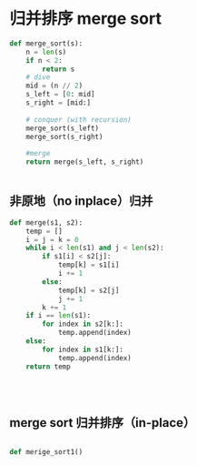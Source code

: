 # 归并排序 merge sort

```python
def merge_sort(s):
	n = len(s)
	if n < 2:
		return s
	# dive
	mid = (n // 2)
	s_left = [0: mid]
	s_right = [mid:]
	
	# conquer (with recursion)
	merge_sort(s_left)
	merge_sort(s_right)
	
	#merge
	return merge(s_left, s_right)
	
```

## 非原地（no inplace）归并
```python
def merge(s1, s2):
	temp = []
	i = j = k = 0
	while i < len(s1) and j < len(s2):
		if s1[i] < s2[j]:
			temp[k] = s1[i]
			i += 1
		else:
			temp[k] = s2[j]
			j += 1
		k += 1
	if i == len(s1):
		for index in s2[k:]:
			temp.append(index)
	else:
		for index in s1[k:]:
			temp.append(index)
	return temp
		
		
	
```
## merge sort 归并排序（in-place）
```python

def merige_sort1()
```
